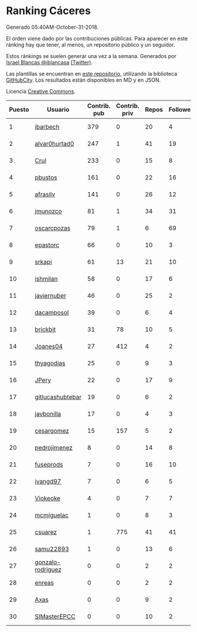 # Ranking Cáceres

Generado 05:40AM-October-31-2018.

El orden viene dado por las contribuciones públicas. Para aparecer en este ránking hay que tener, al menos, un repositorio público y un seguidor.

Estos ránkings se suelen generar una vez a la semana. Generados por [Israel Blancas @iblancasa](https://github.com/iblancasa/) [(Twitter)](https://twitter.com/iblancasa).

Las plantillas se encuentran en [este repositorio](https://github.com/iblancasa/GH-Spanish-Ranking), utilizando la biblioteca [GitHubCity](https://github.com/iblancasa/GitHubCity). Los resultados están disponibles en MD y en JSON.

Licencia [Creative Commons](https://creativecommons.org/licenses/by/4.0/).

| Puesto   |  Usuario  | Contrib. pub | Contrib. priv |Repos| Followers | Desde |  Avatar  |
|----------|-----------|--------------|---------------|-----|-----------|-------|----------|
|1|[ibarbech](https://github.com/ibarbech)|379|0|20|4|2015-09-20|![ibarbech]()|
|2|[alvar0hurtad0](https://github.com/alvar0hurtad0)|247|1|41|19|2011-10-15|![alvar0hurtad0]()|
|3|[Crul](https://github.com/Crul)|233|0|15|8|2013-09-29|![Crul]()|
|4|[pbustos](https://github.com/pbustos)|161|0|22|16|2013-12-06|![pbustos]()|
|5|[afrasilv](https://github.com/afrasilv)|141|0|26|12|2014-10-15|![afrasilv]()|
|6|[jmunozco](https://github.com/jmunozco)|81|1|34|31|2012-11-23|![jmunozco]()|
|7|[oscarcpozas](https://github.com/oscarcpozas)|79|1|6|69|2013-01-27|![oscarcpozas]()|
|8|[epastorc](https://github.com/epastorc)|66|0|10|3|2015-10-21|![epastorc]()|
|9|[srkapi](https://github.com/srkapi)|61|13|21|10|2015-02-08|![srkapi]()|
|10|[ishmilan](https://github.com/ishmilan)|58|0|17|6|2014-10-07|![ishmilan]()|
|11|[javiernuber](https://github.com/javiernuber)|46|0|25|2|2011-06-16|![javiernuber]()|
|12|[dacamposol](https://github.com/dacamposol)|39|0|6|4|2016-01-27|![dacamposol]()|
|13|[brickbit](https://github.com/brickbit)|31|78|10|5|2016-06-02|![brickbit]()|
|14|[Joanes04](https://github.com/Joanes04)|27|412|4|2|2014-11-25|![Joanes04]()|
|15|[thyagodias](https://github.com/thyagodias)|25|0|9|3|2017-09-08|![thyagodias]()|
|16|[JPery](https://github.com/JPery)|22|0|17|9|2015-02-18|![JPery]()|
|17|[gitlucashubtebar](https://github.com/gitlucashubtebar)|19|0|6|2|2018-02-06|![gitlucashubtebar]()|
|18|[javbonilla](https://github.com/javbonilla)|17|0|4|3|2011-10-12|![javbonilla]()|
|19|[cesargomez](https://github.com/cesargomez)|15|157|5|2|2013-02-14|![cesargomez]()|
|20|[pedrojimenez](https://github.com/pedrojimenez)|8|0|14|8|2011-09-12|![pedrojimenez]()|
|21|[fuseprods](https://github.com/fuseprods)|7|0|16|10|2012-12-15|![fuseprods]()|
|22|[ivangd97](https://github.com/ivangd97)|7|0|6|5|2014-05-06|![ivangd97]()|
|23|[Viokeoke](https://github.com/Viokeoke)|4|0|7|7|2015-10-23|![Viokeoke]()|
|24|[mcmiguelac](https://github.com/mcmiguelac)|1|0|8|3|2014-05-07|![mcmiguelac]()|
|25|[csuarez](https://github.com/csuarez)|1|775|41|41|2011-03-21|![csuarez]()|
|26|[samu22893](https://github.com/samu22893)|1|0|13|6|2013-10-30|![samu22893]()|
|27|[gonzalo-rodriguez](https://github.com/gonzalo-rodriguez)|0|0|2|2|2013-04-02|![gonzalo-rodriguez]()|
|28|[enreas](https://github.com/enreas)|0|0|2|2|2011-11-07|![enreas]()|
|29|[Axas](https://github.com/Axas)|0|0|9|2|2015-03-04|![Axas]()|
|30|[SIMasterEPCC](https://github.com/SIMasterEPCC)|0|0|10|2|2017-03-16|![SIMasterEPCC]()|
